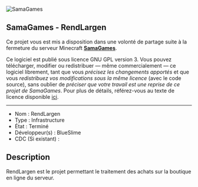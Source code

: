 ![SamaGames](https://assets.samagames.net/images/logo.png "SamaGames logo")

## SamaGames - RendLargen

Ce projet vous est mis a disposition dans une volonté de partage suite à la fermeture du serveur Minecraft [**SamaGames**](http://samagames.net).

Ce logiciel est publié sous licence GNU GPL version 3. Vous pouvez télécharger, modifier ou redistribuer — même commercialement — ce logiciel librement, tant que vous *précisez les changements apportés* et que vous *redistribuez vos modifications sous la même licence* (avec le code source), sans oublier de *préciser que votre travail est une reprise de ce projet de SamaGames*.
Pour plus de détails, référez-vous au texte de licence disponible [ici](LICENCE).

------------------------------------

- Nom : RendLargen
- Type : Infrastructure
- État : Terminé
- Développeur(s) : BlueSlime
- CDC (Si existant) : 


## Description
RendLargen est le projet permettant le traitement des achats sur la boutique en ligne du serveur.
